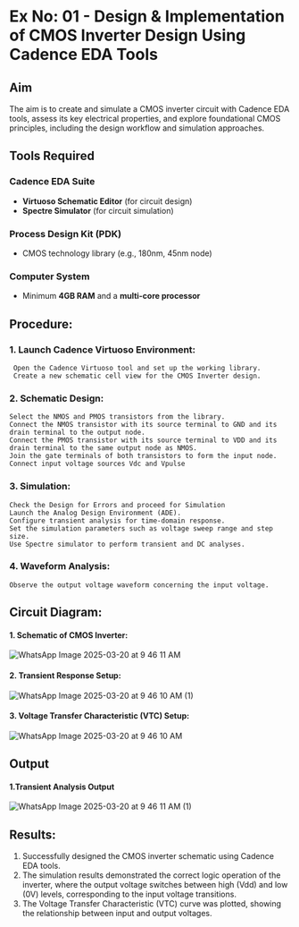 # Ex No: 01 - Design & Implementation of CMOS Inverter Design Using Cadence EDA Tools

## Aim
The aim is to create and simulate a CMOS inverter circuit with Cadence EDA tools, assess its key electrical properties, and explore foundational CMOS principles, including the design workflow and simulation approaches.

## Tools Required

### Cadence EDA Suite
- **Virtuoso Schematic Editor** (for circuit design)  
- **Spectre Simulator** (for circuit simulation)  

### Process Design Kit (PDK)
- CMOS technology library (e.g., 180nm, 45nm node)  

### Computer System
- Minimum **4GB RAM** and a **multi-core processor**

## Procedure:
### 1. Launch Cadence Virtuoso Environment:
     Open the Cadence Virtuoso tool and set up the working library.
     Create a new schematic cell view for the CMOS Inverter design.
### 2. Schematic Design:
    Select the NMOS and PMOS transistors from the library.
    Connect the NMOS transistor with its source terminal to GND and its drain terminal to the output node.
    Connect the PMOS transistor with its source terminal to VDD and its drain terminal to the same output node as NMOS.
    Join the gate terminals of both transistors to form the input node.
    Connect input voltage sources Vdc and Vpulse
### 3. Simulation:
    Check the Design for Errors and proceed for Simulation
    Launch the Analog Design Environment (ADE).
    Configure transient analysis for time-domain response.
    Set the simulation parameters such as voltage sweep range and step size.
    Use Spectre simulator to perform transient and DC analyses.
### 4. Waveform Analysis:
    Observe the output voltage waveform concerning the input voltage.

## Circuit Diagram:
#### 1. Schematic of CMOS Inverter:

   ![WhatsApp Image 2025-03-20 at 9 46 11 AM](https://github.com/user-attachments/assets/38bbc91a-3369-4b3f-bd4b-9e802c3c9828)

#### 2. Transient Response Setup:

   ![WhatsApp Image 2025-03-20 at 9 46 10 AM (1)](https://github.com/user-attachments/assets/75059b3b-349f-4cb9-a78b-8a8dd9441b76)

#### 3. Voltage Transfer Characteristic (VTC)  Setup:

   ![WhatsApp Image 2025-03-20 at 9 46 10 AM](https://github.com/user-attachments/assets/0c8ab0b8-418b-480d-a967-f5356bf4a5e2)

## Output
#### 1.Transient Analysis Output

 ![WhatsApp Image 2025-03-20 at 9 46 11 AM (1)](https://github.com/user-attachments/assets/5b248d2a-a662-43ce-8591-52f91b29b660)

## Results:

1.	Successfully designed the CMOS inverter schematic using Cadence EDA tools.
2.	The simulation results demonstrated the correct logic operation of the inverter, where the output voltage switches between high (Vdd) and low (0V) levels, corresponding to the input voltage transitions.
3.	The Voltage Transfer Characteristic (VTC) curve was plotted, showing the relationship between input and output voltages.











